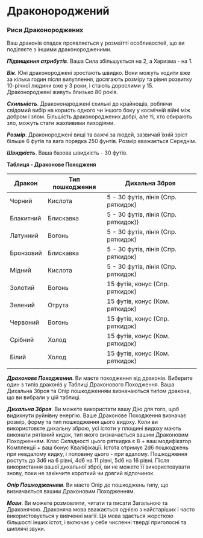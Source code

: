 # Драконороджений

### Риси Драконороджених

Ваш драконів спадок проявляється у розмаїтті особливостей, що ви поділяєте з іншими драконородженими.

***Підвищення атрибутів***. Ваша Сила збільшується на 2, а Харизма - на 1.

***Вік***. Юні драконороджені зростають швидко. Вони можуть ходити вже за кілька годин після вилуплення, досягають розміру та рівня розвитку 10-річної людини вже у 3 роки, і стають дорослими у 15. Драконороджені живуть близько 80 років.

***Схильність***. Дракононароджені схильні до крайнощів, роблячи свідомий вибір на користь одного чи іншого боку у космічній війні між добром і злом. Більшість драконороджених добрі, але ті, хто обирають зло, можуть стати жахливими лиходіями.

***Розмір***. Драконороджені вищі та важчі за людей, зазвичай їхній зріст більше 6 футів та вага порядка 250 фунтів. Розмір вважається Середнім.

***Швидкість***. Ваша базова швидкість - 30 футів.

**Таблиця - Драконове Походженя**

| Дракон    | Тип пошкодження | Дихальна Зброя                       |
|-----------|-----------------|--------------------------------------|
| Чорний    | Кислота         | 5 - 30 футів, лінія (Спр. ряткидок)  |
| Блакитний | Блискавка       | 5 - 30 футів, лінія (Спр. ряткидок)) |
| Латунний  | Вогонь          | 5 - 30 футів, лінія (Спр. ряткидок)  |
| Бронзовий | Блискавка       | 5 - 30 футів, лінія (Спр. ряткидок)  |
| Мідний    | Кислота         | 5 - 30 футів, лінія (Спр. ряткидок)  |
| Золотий   | Вогонь          | 15 футів, конус (Спр. ряткидок)      |
| Зелений   | Отрута          | 15 футів, конус (Ком. ряткидок)      |
| Червоний  | Вогонь          | 15 футів, конус (Спр. ряткидок)      |
| Срібний   | Холод           | 15 футів, конус (Ком. ряткидок)      |
| Білий     | Холод           | 15 футів, конус (Ком. ряткидок)      |
|           |                 |                                      |

***Драконове Походження***. Ви маєте походження від драконів. Виберите один з типів драконів у Таблиці Драконового Походження. Ваша Дихальна Зброя та Опір пошкодженням визначаються типом дракона, що ви вибрали у цій таблиці. 

***Дихальна Зброя***. Ви можете використати вашу Дію для того, щоб видихнути руйнівну енергію. Ваше Драконове Походження визначає розмір, форму та тип пошкодження цього видоху.
Коли ви використовєте дихальну зброю, усі істоти у площині видоху мають виконати рятівний кидок, тип якого визначається вашим Драконовим Походженням. Клас Складності цього ряткидка є 8 + ваш модифікатор Комплекції + ваш бонус Кваліфікації. Істота отримує 2d6 пошкоджень при невдалому кидку, і половину цього - при вдалому. Пошкодження ростуть до 3d6 на 6 рівні, 4d6 на 11 рівні, 5d6 на 16 рівні.
Після використання вашої дихальної зброї, ви не можете її використовувати знову, поки не закінчите короткий чи довгий відпочинок.

***Опір Пошкодженням***. Ви маєте Опір до пошкоджень типу, що визначається вашим Драконовим Походженням.

***Мови***. Ви можете розмовляти, читати та писати Загальною та Драконячою. Драконяча мова вважається однією з найстаріших і часто використовується у вивченні магії. Ця мова здається жорсткою більшості інших істот, і включає у себе численні тверді приголосні та шиплячі звуки.